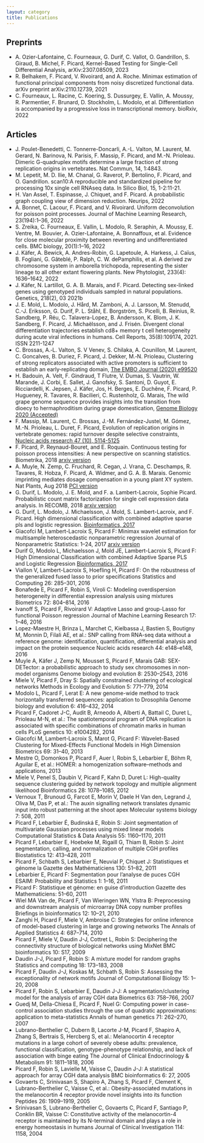 ```yaml
---
layout: category
title: Publications
---
```


## Preprints 

* A. Ozier-Lafontaine, C. Fourneaux, G. Durif, C. Vallot, O. Gandrillon, S. Giraud, B. Michel, F. Picard, Kernel-Based Testing for Single-Cell Differential Analysis, arXiv:2307.08509, 2023
* R. Belhakem, F. Picard, V. Rivoirard, and A. Roche. Minimax estimation of functional principal components from noisy discretized functional data. arXiv preprint arXiv:2110.12739, 2021
* C. Fourneaux, L. Racine, C. Koering, S. Dussurgey, E. Vallin, A. Moussy, R. Parmentier, F. Brunard, D. Stockholm, L. Modolo, et al. Differentiation is accompanied by a progressive loss in transcriptional memory. bioRxiv, 2022


## Articles

* J. Poulet-Benedetti, C. Tonnerre-Doncarli, A.-L. Valton, M. Laurent, M. Gerard, N. Barinova, N. Parisis, F. Massip, F. Picard, and M.-N. Prioleau. Dimeric G-quadruplex motifs determine a large fraction of strong replication origins in vertebrates. Nat Commun, 14, 1:4843.
* M. Lepetit, M. D. Ilie, M. Chanal, G. Raverot, P. Bertolino, F. Picard, and O. Gandrillon. scan10:A reproducible and standardized pipeline for processing 10x single cell RNAseq data. In Silico Biol, 15, 1-2:11-21.
* H. Van Assel, T. Espinasse, J. Chiquet, and F. Picard. A probabilistic graph coupling view of dimension reduction. Neurips, 2022
* A. Bonnet, C. Lacour, F. Picard, and V. Rivoirard. Uniform deconvolution for poisson point processes. Journal of Machine Learning Research, 23(194):1–36, 2022
* S. Zreika, C. Fourneaux, E. Vallin, L. Modolo, R. Seraphin, A. Moussy, E. Ventre, M. Bouvier, A. Ozier-Lafontaine, A. Bonnaffoux, et al. Evidence for close molecular proximity between reverting and undifferentiated cells. BMC biology, 20(1):1–16, 2022
* J. Käfer, A. Bewick, A. Andres-Robin, G. Lapetoule, A. Harkess, J. Caïus, B. Fogliani, G. Gâteblé, P. Ralph, C. W. dePamphilis, et al. A derived zw chromosome system in amborella trichopoda, representing the sister lineage to all other extant flowering plants. New Phytologist, 233(4):
1636–1642, 2022
* J. Käfer, N. Lartillot, G. A. B. Marais, and F. Picard. Detecting sex-linked genes using genotyped individuals sampled in natural populations. Genetics, 218(2), 03 2021b 
* J. E. Mold, L. Modolo, J. Hård, M. Zamboni, A. J. Larsson, M. Stenudd, C.-J. Eriksson, G. Durif, P. L. Ståhl, E. Borgström, S. Picelli, B. Reinius, R. Sandberg, P. Réu, C. Talavera-Lopez, B. Andersson, K. Blom, J. K. Sandberg, F. Picard, J. Michaëlsson, and J. Frisén. Divergent clonal differentiation trajectories establish cd8+ memory t cell heterogeneity during acute viral infections in humans. Cell Reports, 35(8):109174, 2021. ISSN 2211-1247
* C. Brossas, A.‐L. Valton, S. V Venev, S. Chilaka, A. Counillon, M. Laurent, C. Goncalves, B. Duriez, F. Picard, J. Dekker, M.‐N. Prioleau, Clustering of strong replicators associated with active promoters is sufficient to establish an early‐replicating domain, [The EMBO Journal (2020) e99520](https://doi.org/10.15252/embj.20189952)
* H. Badouin, A. Velt, F. Gindraud, T Flutre, V. Dumas, S. Vautrin, W. Marande, J. Corbi, E. Sallet, J. Ganofsky, S. Santoni, D. Guyot, E. Ricciardelli, K. Jepsen, J.  Käfer, Jos, H. Berges, E. Duchêne, F. Picard, P. Hugueney, R. Tavares, R. Bacilieri, C. Rustenholz, G. Marais, The wild grape genome sequence provides insights into the transition from dioecy to hermaphroditism during grape domestication, [Genome Biology 2020 (Accepted)](https://www.biorxiv.org/content/early/2020/01/10/2020.01.07.897082)
* F. Massip, M. Laurent, C. Brossas, J.-M. Fernández-Justel, M. Gómez, M.-N. Prioleau, L. Duret, F. Picard, Evolution of replication origins in vertebrate genomes: rapid turnover despite selective constraints, [Nucleic acids research 47 (10), 5114-5125](https://hal.archives-ouvertes.fr/hal-02349718)
* F. Picard, P. Reynaud-Bouret, and E. Roquain. Continuous testing for poisson process intensities: A new perspective on scanning statistics. Biometrika, 2018 [arxiv version](https://arxiv.org/abs/1705.08800)
* A. Muyle, N. Zemp, C. Fruchard, R. Cegan, J. Vrana, C. Deschamps, R. Tavares, R. Hobza, F. Picard, A. Widmer, and G. A. B. Marais. Genomic imprinting mediates dosage compensation in a young plant XY system. Nat Plants, Aug 2018 [PCI version](https://hal.archives-ouvertes.fr/hal-01851376)
* G. Durif, L. Modolo, J. E. Mold, and F. a. Lambert-Lacroix, Sophie Picard. Probabilistic count matrix factorization for single cell expression data analysis. In RECOMB, 2018 [arxiv version](https://arxiv.org/abs/1710.11028)
* G. Durif, L. Modolo, J. Michaelsson, J. Mold, S. Lambert-Lacroix, and F. Picard. High dimensional classification with combined adaptive sparse pls and logistic regression. [Bioinformatics, 2017](https://academic.oup.com/bioinformatics/article/34/3/485/4157444)
* Giacofci M, Lambert-Lacroix S, Picard F: Minimax wavelet estimation for multisample heteroscedastic nonparametric regression Journal of Nonparametric Statistics: 1–24, 2017 [arxiv version](https://arxiv.org/abs/1511.04556) 
* Durif G, Modolo L, Michaelsson J, Mold JE, Lambert-Lacroix S, Picard F: High Dimensional Classification with combined Adaptive Sparse PLS and Logistic Regression [Bioinformatics, 2017](https://academic.oup.com/bioinformatics/article/34/3/485/4157444)
* Viallon V, Lambert-Lacroix S, Hoefling H, Picard F: On the robustness of the generalized fused lasso to prior specifications Statistics and Computing 26: 285–301, 2016
* Bonafede E, Picard F, Robin S, Viroli C: Modeling overdispersion heterogeneity in differential expression analysis using mixtures Biometrics 72: 804–814, 2016
* Ivanoff S, Picard F, Rivoirard V: Adaptive Lasso and group-Lasso for functional Poisson regression Journal of Machine Learning Research 17: 1–46, 2016
* Lopez-Maestre H, Brinza L, Marchet C, Kielbassa J, Bastien S, Boutigny M, Monnin D, Filali AE, et al.: SNP calling from RNA-seq data without a reference genome: identification, quantification, differential analysis and impact on the protein sequence Nucleic acids research 44: e148–e148, 2016
* Muyle A, Käfer J, Zemp N, Mousset S, Picard F, Marais GAB: SEX-DETector: a probabilistic approach to study sex chromosomes in non-model organisms Genome biology and evolution 8: 2530–2543, 2016
* Miele V, Picard F, Dray S: Spatially constrained clustering of ecological networks Methods in Ecology and Evolution 5: 771–779, 2014
* Modolo L, Picard F, Lerat E: A new genome-wide method to track horizontally transferred sequences: application to Drosophila Genome biology and evolution 6: 416–432, 2014
* Picard F, Cadoret J-C, Audit B, Arneodo A, Alberti A, Battail C, Duret L, Prioleau M-N, et al.: The spatiotemporal program of DNA replication is associated with specific combinations of chromatin marks in human cells PLoS genetics 10: e1004282, 2014
* Giacofci M, Lambert-Lacroix S, Marot G, Picard F: Wavelet-Based Clustering for Mixed-Effects Functional Models in High Dimension Biometrics 69: 31–40, 2013
* Mestre O, Domonkos P, Picard F, Auer I, Robin S, Lebarbier E, Böhm R, Aguilar E, et al.: HOMER: a homogenization software–methods and applications, 2013
* Miele V, Penel S, Daubin V, Picard F, Kahn D, Duret L: High-quality sequence clustering guided by network topology and multiple alignment likelihood Bioinformatics 28: 1078–1085, 2012
* Vernoux T, Brunoud G, Farcot E, Morin V, Daele H Van den, Legrand J, Oliva M, Das P, et al.: The auxin signalling network translates dynamic input into robust patterning at the shoot apex Molecular systems biology 7: 508, 2011
* Picard F, Lebarbier É, Budinská E, Robin S: Joint segmentation of multivariate Gaussian processes using mixed linear models Computational Statistics & Data Analysis 55: 1160–1170, 2011
* Picard F, Lebarbier E, Hoebeke M, Rigaill G, Thiam B, Robin S: Joint segmentation, calling, and normalization of multiple CGH profiles Biostatistics 12: 413–428, 2011
* Picard F, Schbath S, Lebarbier E, Neuvial P, Chiquet J: Statistiques et génome la Gazette des Mathématiciens 130: 51–82, 2011
* Lebarbier E, Picard F: Segmentation pour l’analyse de puces CGH ESAIM: Probability and Statistics 1: 1–16, 2011
* Picard F: Statistique et génome: en guise d’introduction Gazette des Mathematiciens: 51–60, 2011
* Wiel MA Van de, Picard F, Van Wieringen WN, Ylstra B: Preprocessing and downstream analysis of microarray DNA copy number profiles Briefings in bioinformatics 12: 10–21, 2010
* Zanghi H, Picard F, Miele V, Ambroise C: Strategies for online inference of model-based clustering in large and growing networks The Annals of Applied Statistics 4: 687–714, 2010
* Picard F, Miele V, Daudin J-J, Cottret L, Robin S: Deciphering the connectivity structure of biological networks using MixNet BMC bioinformatics 10: S17, 2009
* Daudin J-J, Picard F, Robin S: A mixture model for random graphs Statistics and computing 18: 173–183, 2008
* Picard F, Daudin J-J, Koskas M, Schbath S, Robin S: Assessing the exceptionality of network motifs Journal of Computational Biology 15: 1–20, 2008
* Picard F, Robin S, Lebarbier E, Daudin J-J: A segmentation/clustering model for the analysis of array CGH data Biometrics 63: 758–766, 2007
* Guedj M, Della-Chiesa E, Picard F, Nuel G: Computing power in case-control association studies through the use of quadratic approximations: application to meta-statistics Annals of human genetics 71: 262–270, 2007
* Lubrano-Berthelier C, Dubern B, Lacorte J-M, Picard F, Shapiro A, Zhang S, Bertrais S, Hercberg S, et al.: Melanocortin 4 receptor mutations in a large cohort of severely obese adults: prevalence, functional classification, genotype-phenotype relationship, and lack of association with binge eating The Journal of Clinical Endocrinology & Metabolism 91: 1811–1818, 2006
* Picard F, Robin S, Lavielle M, Vaisse C, Daudin J-J: A statistical approach for array CGH data analysis BMC bioinformatics 6: 27, 2005
* Govaerts C, Srinivasan S, Shapiro A, Zhang S, Picard F, Clement K, Lubrano-Berthelier C, Vaisse C, et al.: Obesity-associated mutations in the melanocortin 4 receptor provide novel insights into its function Peptides 26: 1909–1919, 2005
* Srinivasan S, Lubrano-Berthelier C, Govaerts C, Picard F, Santiago P, Conklin BR, Vaisse C: Constitutive activity of the melanocortin-4 receptor is maintained by its N-terminal domain and plays a role in energy homeostasis in humans Journal of Clinical Investigation 114: 1158, 2004


